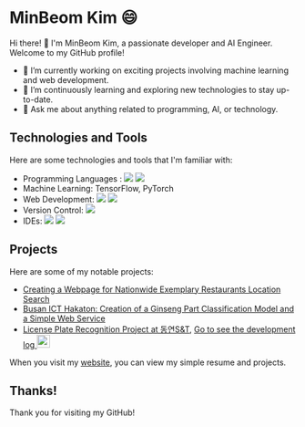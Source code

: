 # MinBeom Kim 😄

Hi there! 👋 I'm MinBeom Kim, a passionate developer and AI Engineer. Welcome to my GitHub profile!

- 🔭 I’m currently working on exciting projects involving machine learning and web development.
- 🌱 I’m continuously learning and exploring new technologies to stay up-to-date.
- 💬 Ask me about anything related to programming, AI, or technology.

## Technologies and Tools

Here are some technologies and tools that I'm familiar with:

- Programming Languages :  <img src="https://img.shields.io/badge/Python-3776AB?style=flat-square&logo=Python&logoColor=white"/> <img src="https://img.shields.io/badge/java-007396?style=flat-square&logo=java&logoColor=white"/>
- Machine Learning:  TensorFlow, PyTorch
- Web Development:  <img src="https://img.shields.io/badge/Flask-000000?style=flat-square&logo=flask&logoColor=white"/> <img src="https://img.shields.io/badge/React-61DAFB?style=flat-square&logo=React&logoColor=black"/>
- Version Control:  <img src="https://img.shields.io/badge/Git-F05032?style=flat-square&logo=git&logoColor=white"/>
- IDEs:  <img src="https://img.shields.io/badge/Visual Studio Code-007ACC?style=flat-square&logo=Visual Studio Code&logoColor=white"/> <img src="https://img.shields.io/badge/Google Colab-F9AB00?style=flat-square&logo=Google Colab&logoColor=white"/>

## Projects

Here are some of my notable projects:

- [Creating a Webpage for Nationwide Exemplary Restaurants Location Search](https://github.com/JIeunhuh/K3MiniProject)
- [Busan ICT Hakaton: Creation of a Ginseng Part Classification Model and a Simple Web Service](https://github.com/sou05091/2023-ICTBusanHakaton)
- [License Plate Recognition Project at 동연S&T](https://github.com/sou05091/MainProject_LicensePlate), <a href="https://shrub-snap-550.notion.site/02bdf271067b4de6bd30e72e18cc2522?pvs=4">Go to see the development log  <img width="23" src="https://upload.wikimedia.org/wikipedia/commons/e/e9/Notion-logo.svg"> </a>

When you visit my [website](https://sou05091.github.io/MinBeom/), you can view my simple resume and projects.

## Thanks!

Thank you for visiting my GitHub!
